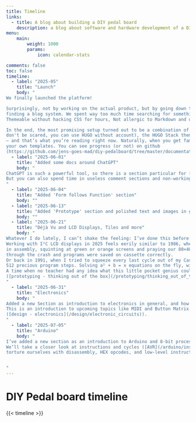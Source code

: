 ```yaml
---
title: Timeline
links:
  - title: A blog about building a DIY pedal board
    description: a blog about software and hardware development of a DIY pedal board and here is the timeline
menu:
    main: 
        weight: 1000
        params:
            icon: calendar-stats

comments: false
toc: false
timeline:
  - label: "2025-05"
    title: "Launch"
    body: "
We finally launched the platform!

Surprisingly, not by working on the actual product, but by going down the wonderfully inefficient rabbit hole of
finding a blog system. We spent way too much time searching for something that was: Easy to use,
Themeable without hacking CSS for hours, Not allergic to Markdown and didn’t look like it was built in 2003

In the end, the most promising setup turned out to be a combination of Docker, HUGO (https://gohugo.io/
don't be scared, you can use HUGO without account), the HUGO Stack theme (https://github.com/CaiJimmy/hugo-theme-stack)
— and that’s what you’re reading right now. Naturally, when you get familiar with such a system you start to develop
your own templates. You can see progress (or not) on github
(https://github.com/jens-goes-mad/diy-pedalboard/tree/master/documentation-web-hugo-stack-theme)"
  - label: "2025-06-01"
    title: "Added some docs around ChatGPT"
    body: "
ChatGPT is such a powerful tool, so there is a section particular for [ChatGPT](/chatgpt) demonstrating usage and results.
But you can also spend time in useless comment sections and non-working iframes from cusdis (https://cusdis.com)
"
  - label: "2025-06-04"
    title: "Added 'Form follows Function' section"
    body: ""
  - label: "2025-06-13"
    title: "Added 'Prototype' section and polished text and images in general"
    body: ""
  - label: "2025-06-21"
    title: "Déjà Vu and LCD Displays, Tiles and more"
    body: "
Whatever I do lately, I can’t shake the feeling: I’ve done this before. 
Working with I²C LCD displays in 2025 feels eerily similar to 1986, when we hacked together our first games
in assembly, squinting at green or orange screens and praying our 80×40 character displays would hold steady
through the crash and programs were saved on cassette correctly. 
Or back in 1991, when I tried to squeeze every last cycle out of my Casio FX-602P — my first programmable calculator.
512 precious program steps. Solving a² + b = x equations on the fly, with hardware over-clocking.
A time when no teacher had any idea what this little pocket genius could actually do 
([prototyping - thinking out of the box](/prototyping/thinking_out_of_the_box/))
"
  - label: "2025-06-31"
    title: "Electronics"
    body: "
Added a new Section as introduction to electronics in general, and how to burn fingers, while soldering.
This is an introduction to upcoming topics like MIDI and Button Matrix devices 
([design - electronics](/design/electronic_circuits)).
"
  - label: "2025-07-05"
    title: "Arduino"
    body: "
I’ve added a new section as an introduction to Arduino and 8-bit processors in general ([Arduino](/arduino)).
We’ll take a closer look at instructions and cycles ([AVR](/arduino/instruction-basics)) and then really 
torture ourselves with disassembly, HEX opcodes, and low-level instruction analysis ([Instructions and Cycles](/arduino/instruction-loop-sample)).


"
---
```


# DIY Pedal board timeline

{{< timeline >}}
